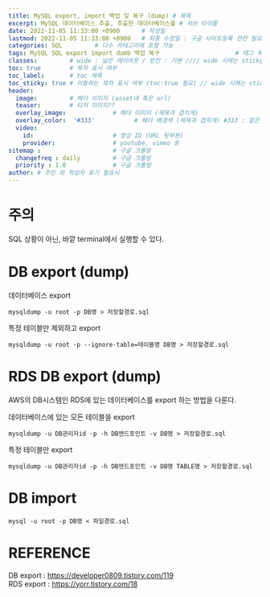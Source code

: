```yaml
---
title: MySQL export, import 백업 및 복구 (dump) # 제목
excerpt: MySQL 데이터베이스 추출, 추출한 데이터베이스를 # 서브 타이틀
date: 2022-11-05 11:33:00 +0900      # 작성일
lastmod: 2022-11-05 11:33:00 +0900   # 최종 수정일 : 구글 사이트등록 관련 필요
categories: SQL         # 다수 카테고리에 포함 가능
tags: MySQL SQL export import dumb 백업 복구                     # 태그 복수개 가능
classes:         # wide : 넓은 레이아웃 / 빈칸 : 기본 //// wide 시에는 sticky toc 불가
toc: true        # 목차 표시 여부
toc_label:       # toc 제목
toc_sticky: true # 이동하는 목차 표시 여부 (toc:true 필요) // wide 시에는 sticky toc 불가
header: 
  image:         # 헤더 이미지 (asset내 혹은 url)
  teaser:        # 티저 이미지??
  overlay_image:             # 헤더 이미지 (제목과 겹치게)
  overlay_color:  '#333'           # 헤더 배경색 (제목과 겹치게) #333 : 짙은 회색
  video:
    id:                      # 영상 ID (URL 뒷부분)
    provider:                # youtube, vimeo 등
sitemap :                    # 구글 크롤링
  changefreq : daily         # 구글 크롤링
  priority : 1.0             # 구글 크롤링
author: # 주인 외 작성자 표기 필요시
---
```

<!--postNo: 20221105_001-->

# 주의
SQL 상황이 아닌, 바깥 terminal에서 실행할 수 있다.


# DB export (dump)

데이터베이스 export
```terminal
mysqldump -u root -p DB명 > 저장할경로.sql
```

특정 테이블만 제외하고 export
```terminal
mysqldump -u root -p --ignore-table=테이블명 DB명 > 저장할경로.sql
```

# RDS DB export (dump)

AWS의 DB시스템인 RDS에 있는 데이터베이스를 export 하는 방법을 다룬다.  

데이터베이스에 있는 모든 테이블을 export  

```terminal
mysqldump -u DB관리자id -p -h DB엔드포인트 -v DB명 > 저장할경로.sql
```

특정 테이블만 export  

```terminal
mysqldump -u DB관리자id -p -h DB엔드포인트 -v DB명 TABLE명 > 저장할경로.sql
```

# DB import

```terminal
mysql -u root -p DB명 < 파일경로.sql
```

# REFERENCE

DB export : https://developer0809.tistory.com/119   
RDS export : https://yorr.tistory.com/18  